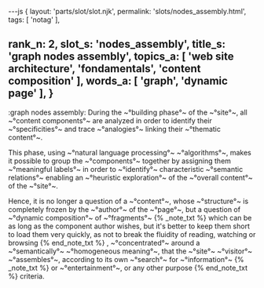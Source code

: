 ---js
{
  layout: 'parts/slot/slot.njk',
  permalink: 'slots/nodes_assembly.html',
  tags: [ 'notag' ],

  rank_n: 2,
  slot_s: 'nodes_assembly',
  title_s: 'graph nodes assembly',
  topics_a: [ 'web site architecture', 'fondamentals', 'content composition' ],
  words_a: [ 'graph', 'dynamic page' ],
}
---
:graph nodes assembly:
During the ~°building phase°~ of the ~°site°~, all ~°content components°~ are analyzed in order to identify their ~°specificities°~ and trace ~°analogies°~ linking their ~°thematic content°~.


This phase, using ~°natural language processing°~ ~°algorithms°~, makes it possible to group the ~°components°~ together by assigning them ~°meaningful labels°~
in order to ~°identify°~ characteristic ~°semantic relations°~ enabling an ~°heuristic exploration°~ of the ~°overall content°~ of the ~°site°~.


Hence, it is no longer a question of a ~°content°~, whose ~°structure°~ is completely frozen by the ~°author°~ of the ~°page°~,
but a question of ~°dynamic composition°~ of ~°fragments°~
{% _note_txt  %}
which can be as long as the component author wishes, but it's better to keep them short to load them very quickly, as not to break the fluidity of reading, watching or browsing
{% end_note_txt %}
, ~°concentrated°~ around a ~°semantically°~ ~°homogeneous meaning°~,
that the ~°site°~ ~°visitor°~ ~°assembles°~, according to its own ~°search°~ for ~°information°~
{% _note_txt  %}
or ~°entertainment°~, or any other purpose
{% end_note_txt %}
criteria.